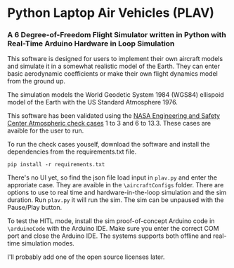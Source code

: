 # Python Laptop Air Vehicles (PLAV)

### A 6 Degree-of-Freedom Flight Simulator written in Python with Real-Time Arduino Hardware in Loop Simulation

This software is designed for users to implement their own aircraft models and simulate it in a somewhat realistic model of the Earth. They can enter basic aerodynamic coefficients or make their own flight dynamics model from the ground up.

The simulation models the World Geodetic System 1984 (WGS84) ellispoid model of the Earth with the US Standard Atmosphere 1976.

This software has been validated using the [NASA Engineering and Safety Center Atmospheric check cases](https://nescacademy.nasa.gov/flightsim/2015) 1 to 3 and 6 to 13.3. These cases are avaible for the user to run. 

To run the check cases youself, download the software and install the dependencies from the requirements.txt file. 

`pip install -r requirements.txt`

There's no UI yet, so find the json file load input in `plav.py` and enter the approriate case. They are avaible in the `\aircraftConfigs` folder. There are options to use to real time and hardware-in-the-loop simulation and the sim duration. Run `plav.py` it will run the sim. The sim can be unpaused with the Pause/Play button.

To test the HITL mode, install the sim proof-of-concept Arduino code in `\arduinoCode` with the Arduino IDE. Make sure you enter the correct COM port and close the Arduino IDE. The systems supports both offline and real-time simulation modes.

I'll probably add one of the open source licenses later.
